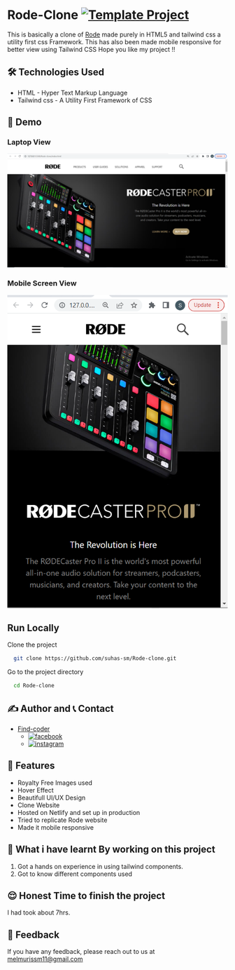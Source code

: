 # Rode-Clone [![Template Project](https://img.shields.io/badge/Technologies%20-HTML%2FCSS-brightgreen)](http://www.gnu.org/licenses/agpl-3.0)

This is basically a clone of [Rode](https://rode.com/en) made purely in HTML5 and tailwind css a utility first css Framework.
This has also been made mobile responsive for better view using Tailwind CSS
Hope you like my project !!

## 🛠 Technologies Used
  - HTML - Hyper Text Markup Language
  - Tailwind css - A Utility First Framework of CSS

## 🚩 Demo
### Laptop View
![page-img](./assets/Demo1.PNG)

### Mobile Screen View
![responsive_screen-1](./assets/responsive1.PNG)

## Run Locally

Clone the project

```bash
  git clone https://github.com/suhas-sm/Rode-clone.git
```

Go to the project directory

```bash
  cd Rode-clone
```
## ✍️ Author and 📞 Contact
- [Find-coder](https://www.findcoder.io/u/suhas_sm)
    - [![facebook](https://img.shields.io/badge/Facebook-0A66C2?style=for-the-badge&logo=facebook&logoColor=white)](https://www.facebook.com/suhas.melmuri)
    - [![instagram](https://img.shields.io/badge/Instagram-0A66C2?style=for-the-badge&logo=instagram&logoColor=white)](https://www.instagram.com/_suhas_sm/)

## 📝 Features

- Royalty Free Images used
- Hover Effect
- Beautifull UI/UX Design
- Clone Website
- Hosted on Netlify and set up in production
- Tried to replicate Rode website
- Made it mobile responsive

## 🤔 What i have learnt By working on this project
1. Got a hands on experience in using tailwind components.
2. Got to know different components used

## 😌 Honest Time to finish the project

I had took about 7hrs.

## 👀 Feedback
If you have any feedback, please reach out to us at melmurissm11@gmail.com
